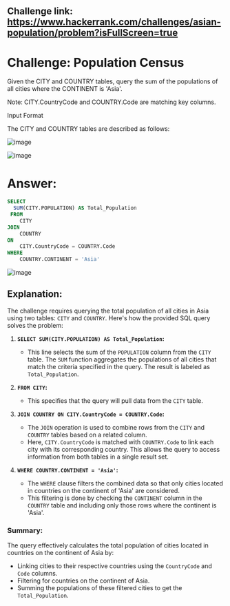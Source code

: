 ## Challenge link: https://www.hackerrank.com/challenges/asian-population/problem?isFullScreen=true

# Challenge: Population Census

Given the CITY and COUNTRY tables, query the sum of the populations of all cities where the CONTINENT is 'Asia'.

Note: CITY.CountryCode and COUNTRY.Code are matching key columns.

Input Format

The CITY and COUNTRY tables are described as follows:

![image](https://github.com/user-attachments/assets/16125fea-88e3-4b0a-b3fe-aa26703b18d4)

![image](https://github.com/user-attachments/assets/0fa78c60-37aa-4a5a-b631-f75569b1e81c)


# Answer:

``` sql
SELECT
  SUM(CITY.POPULATION) AS Total_Population
 FROM
    CITY
JOIN
    COUNTRY
ON
    CITY.CountryCode = COUNTRY.Code
WHERE 
    COUNTRY.CONTINENT = 'Asia'
```

![image](https://github.com/user-attachments/assets/b9f98778-208c-4b85-95ea-13568480b85c)

## Explanation:
The challenge requires querying the total population of all cities in Asia using two tables: `CITY` and `COUNTRY`. Here's how the provided SQL query solves the problem:

1. **`SELECT SUM(CITY.POPULATION) AS Total_Population`:**
   - This line selects the sum of the `POPULATION` column from the `CITY` table. The `SUM` function aggregates the populations of all cities that match the criteria specified in the query. The result is labeled as `Total_Population`.

2. **`FROM CITY`:**
   - This specifies that the query will pull data from the `CITY` table.

3. **`JOIN COUNTRY ON CITY.CountryCode = COUNTRY.Code`:**
   - The `JOIN` operation is used to combine rows from the `CITY` and `COUNTRY` tables based on a related column. 
   - Here, `CITY.CountryCode` is matched with `COUNTRY.Code` to link each city with its corresponding country. This allows the query to access information from both tables in a single result set.

4. **`WHERE COUNTRY.CONTINENT = 'Asia'`:**
   - The `WHERE` clause filters the combined data so that only cities located in countries on the continent of 'Asia' are considered.
   - This filtering is done by checking the `CONTINENT` column in the `COUNTRY` table and including only those rows where the continent is 'Asia'.

### Summary:
The query effectively calculates the total population of cities located in countries on the continent of Asia by:
- Linking cities to their respective countries using the `CountryCode` and `Code` columns.
- Filtering for countries on the continent of Asia.
- Summing the populations of these filtered cities to get the `Total_Population`.
